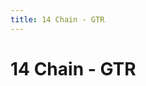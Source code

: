 ```yaml
---
title: 14 Chain - GTR
---
```

# 14 Chain - GTR
<ClientOnly>
<AssetLoader :reloadOnce="true" />
<GameSlides :jsonFileToLoad="'gtr/14chain_gtr_nov2.json'" :useRandomSeed="false" :useManualData="false" :replay="true"></GameSlides>

</ClientOnly>
